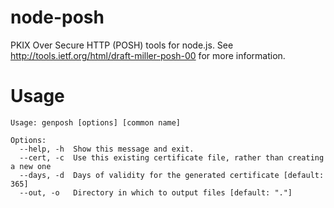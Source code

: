 node-posh
=========

PKIX Over Secure HTTP (POSH) tools for node.js.  See http://tools.ietf.org/html/draft-miller-posh-00 for more information.

# Usage

	Usage: genposh [options] [common name]

	Options:
	  --help, -h  Show this message and exit.
	  --cert, -c  Use this existing certificate file, rather than creating a new one
	  --days, -d  Days of validity for the generated certificate [default: 365]
	  --out, -o   Directory in which to output files [default: "."]
